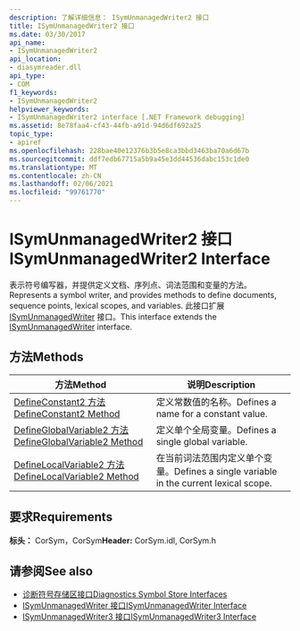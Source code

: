 ```yaml
---
description: 了解详细信息： ISymUnmanagedWriter2 接口
title: ISymUnmanagedWriter2 接口
ms.date: 03/30/2017
api_name:
- ISymUnmanagedWriter2
api_location:
- diasymreader.dll
api_type:
- COM
f1_keywords:
- ISymUnmanagedWriter2
helpviewer_keywords:
- ISymUnmanagedWriter2 interface [.NET Framework debugging]
ms.assetid: 8e78faa4-cf43-44fb-a91d-94d6df692a25
topic_type:
- apiref
ms.openlocfilehash: 228bae40e12376b3b5e8ca3bbd3463ba70a6d67b
ms.sourcegitcommit: ddf7edb67715a5b9a45e3dd44536dabc153c1de0
ms.translationtype: MT
ms.contentlocale: zh-CN
ms.lasthandoff: 02/06/2021
ms.locfileid: "99761770"
---
```

# <a name="isymunmanagedwriter2-interface"></a><span data-ttu-id="9f7df-103">ISymUnmanagedWriter2 接口</span><span class="sxs-lookup"><span data-stu-id="9f7df-103">ISymUnmanagedWriter2 Interface</span></span>

<span data-ttu-id="9f7df-104">表示符号编写器，并提供定义文档、序列点、词法范围和变量的方法。</span><span class="sxs-lookup"><span data-stu-id="9f7df-104">Represents a symbol writer, and provides methods to define documents, sequence points, lexical scopes, and variables.</span></span> <span data-ttu-id="9f7df-105">此接口扩展 [ISymUnmanagedWriter](isymunmanagedwriter-interface.md) 接口。</span><span class="sxs-lookup"><span data-stu-id="9f7df-105">This interface extends the [ISymUnmanagedWriter](isymunmanagedwriter-interface.md) interface.</span></span>  
  
## <a name="methods"></a><span data-ttu-id="9f7df-106">方法</span><span class="sxs-lookup"><span data-stu-id="9f7df-106">Methods</span></span>  
  
|<span data-ttu-id="9f7df-107">方法</span><span class="sxs-lookup"><span data-stu-id="9f7df-107">Method</span></span>|<span data-ttu-id="9f7df-108">说明</span><span class="sxs-lookup"><span data-stu-id="9f7df-108">Description</span></span>|  
|------------|-----------------|  
|[<span data-ttu-id="9f7df-109">DefineConstant2 方法</span><span class="sxs-lookup"><span data-stu-id="9f7df-109">DefineConstant2 Method</span></span>](isymunmanagedwriter2-defineconstant2-method.md)|<span data-ttu-id="9f7df-110">定义常数值的名称。</span><span class="sxs-lookup"><span data-stu-id="9f7df-110">Defines a name for a constant value.</span></span>|  
|[<span data-ttu-id="9f7df-111">DefineGlobalVariable2 方法</span><span class="sxs-lookup"><span data-stu-id="9f7df-111">DefineGlobalVariable2 Method</span></span>](isymunmanagedwriter2-defineglobalvariable2-method.md)|<span data-ttu-id="9f7df-112">定义单个全局变量。</span><span class="sxs-lookup"><span data-stu-id="9f7df-112">Defines a single global variable.</span></span>|  
|[<span data-ttu-id="9f7df-113">DefineLocalVariable2 方法</span><span class="sxs-lookup"><span data-stu-id="9f7df-113">DefineLocalVariable2 Method</span></span>](isymunmanagedwriter2-definelocalvariable2-method.md)|<span data-ttu-id="9f7df-114">在当前词法范围内定义单个变量。</span><span class="sxs-lookup"><span data-stu-id="9f7df-114">Defines a single variable in the current lexical scope.</span></span>|  
  
## <a name="requirements"></a><span data-ttu-id="9f7df-115">要求</span><span class="sxs-lookup"><span data-stu-id="9f7df-115">Requirements</span></span>  

 <span data-ttu-id="9f7df-116">**标头：** CorSym，CorSym</span><span class="sxs-lookup"><span data-stu-id="9f7df-116">**Header:** CorSym.idl, CorSym.h</span></span>  
  
## <a name="see-also"></a><span data-ttu-id="9f7df-117">请参阅</span><span class="sxs-lookup"><span data-stu-id="9f7df-117">See also</span></span>

- [<span data-ttu-id="9f7df-118">诊断符号存储区接口</span><span class="sxs-lookup"><span data-stu-id="9f7df-118">Diagnostics Symbol Store Interfaces</span></span>](diagnostics-symbol-store-interfaces.md)
- [<span data-ttu-id="9f7df-119">ISymUnmanagedWriter 接口</span><span class="sxs-lookup"><span data-stu-id="9f7df-119">ISymUnmanagedWriter Interface</span></span>](isymunmanagedwriter-interface.md)
- [<span data-ttu-id="9f7df-120">ISymUnmanagedWriter3 接口</span><span class="sxs-lookup"><span data-stu-id="9f7df-120">ISymUnmanagedWriter3 Interface</span></span>](isymunmanagedwriter3-interface.md)
